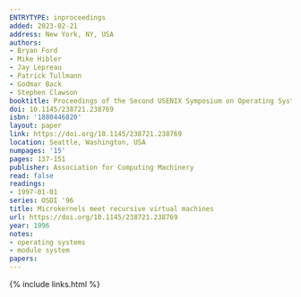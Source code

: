 ```yaml
---
ENTRYTYPE: inproceedings
added: 2023-02-21
address: New York, NY, USA
authors:
- Bryan Ford
- Mike Hibler
- Jay Lepreau
- Patrick Tullmann
- Godmar Back
- Stephen Clawson
booktitle: Proceedings of the Second USENIX Symposium on Operating Systems Design and Implementation
doi: 10.1145/238721.238769
isbn: '1880446820'
layout: paper
link: https://doi.org/10.1145/238721.238769
location: Seattle, Washington, USA
numpages: '15'
pages: 137-151
publisher: Association for Computing Machinery
read: false
readings:
- 1997-01-01
series: OSDI '96
title: Microkernels meet recursive virtual machines
url: https://doi.org/10.1145/238721.238769
year: 1996
notes:
- operating systems
- module system
papers:
---
```

{% include links.html %}
